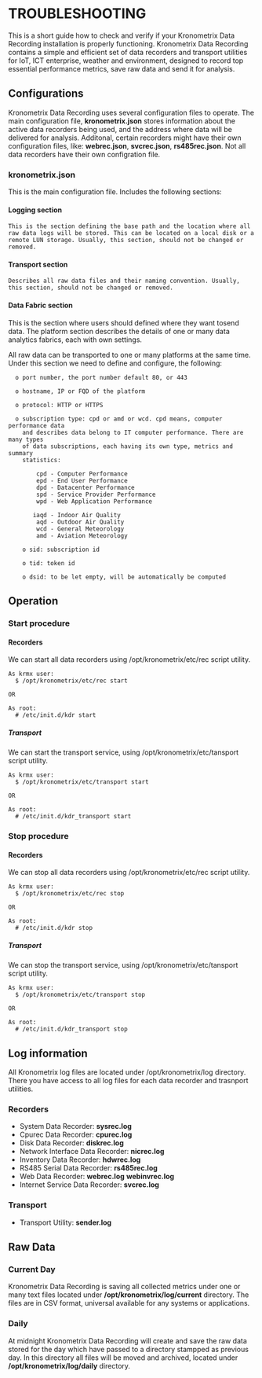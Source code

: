 # TROUBLESHOOTING

This is a short guide how to check and verify if your Kronometrix Data Recording installation is properly functioning. Kronometrix Data Recording contains a simple and efficient set of data recorders and transport utilities for IoT, ICT enterprise, weather and environment, designed to record top essential performance metrics, save raw data and send it for analysis.

## Configurations
Kronometrix Data Recording uses several configuration files to operate. The main configuration file, **kronometrix.json** stores information about the active data recorders being used, and the address where data will be delivered for analysis. Additonal, certain recorders might have their own configuration files, like: **webrec.json**, **svcrec.json**, **rs485rec.json**. Not all data recorders have their own configration file. 

### kronometrix.json

This is the main configuration file. Includes the following sections:

#### Logging section

    This is the section defining the base path and the location where all raw data logs will be stored. This can be located on a local disk or a remote LUN storage. Usually, this section, should not be changed or removed.

#### Transport section

    Describes all raw data files and their naming convention. Usually, this section, should not be changed or removed.

#### Data Fabric section
 
This is the section where users should defined where they want tosend data. The platform section describes the details of one or many data analytics fabrics, each with own settings.

All raw data can be transported to one or many platforms at the same time. Under this section we need to define and configure, the following:

      o port number, the port number default 80, or 443
     
      o hostname, IP or FQD of the platform 
  
      o protocol: HTTP or HTTPS

      o subscription type: cpd or amd or wcd. cpd means, computer performance data 
        and describes data belong to IT computer performance. There are many types
        of data subscriptions, each having its own type, metrics and summary 
        statistics:

            cpd - Computer Performance
            epd - End User Performance
            dpd - Datacenter Performance
            spd - Service Provider Performance
            wpd - Web Application Performance

           iaqd - Indoor Air Quality
            aqd - Outdoor Air Quality
            wcd - General Meteorology
            amd - Aviation Meteorology

        o sid: subscription id

        o tid: token id

        o dsid: to be let empty, will be automatically be computed


## Operation

### Start procedure

#### Recorders

We can start all data recorders using /opt/kronometrix/etc/rec script utility.

    As krmx user:
      $ /opt/kronometrix/etc/rec start

    OR

    As root:
      # /etc/init.d/kdr start

##### Transport
  
We can start the transport service, using /opt/kronometrix/etc/tansport script utility.
    
    As krmx user:
      $ /opt/kronometrix/etc/transport start

    OR

    As root:
      # /etc/init.d/kdr_transport start

### Stop procedure

#### Recorders

We can stop all data recorders using /opt/kronometrix/etc/rec script utility.

    As krmx user:
      $ /opt/kronometrix/etc/rec stop

    OR

    As root:
      # /etc/init.d/kdr stop

##### Transport
  
We can stop the transport service, using /opt/kronometrix/etc/tansport script utility.
    
    As krmx user:
      $ /opt/kronometrix/etc/transport stop

    OR

    As root:
      # /etc/init.d/kdr_transport stop

## Log information

All Kronometrix log files are located under /opt/kronometrix/log directory. There you have access to all log files for each data recorder and trasnport utilities.

### Recorders

* System Data Recorder: **sysrec.log**
* Cpurec Data Recorder: **cpurec.log**
* Disk Data Recorder: **diskrec.log**
* Network Interface Data Recorder: **nicrec.log**
* Inventory Data Recorder: **hdwrec.log**
* RS485 Serial Data Recorder: **rs485rec.log**
* Web Data Recorder: **webrec.log** **webinvrec.log**
* Internet Service Data Recorder: **svcrec.log**  


### Transport

* Transport Utility: **sender.log** 


## Raw Data

### Current Day

Kronometrix Data Recording is saving all collected metrics under one or many text files located under **/opt/kronometrix/log/current** directory. The files are in CSV format, universal available for any systems or applications.

### Daily

At midnight Kronometrix Data Recording will create and save the raw data stored for the day which have passed to a directory stampped as previous day. In this directory all files will be moved and archived, located under **/opt/kronometrix/log/daily** directory. 



